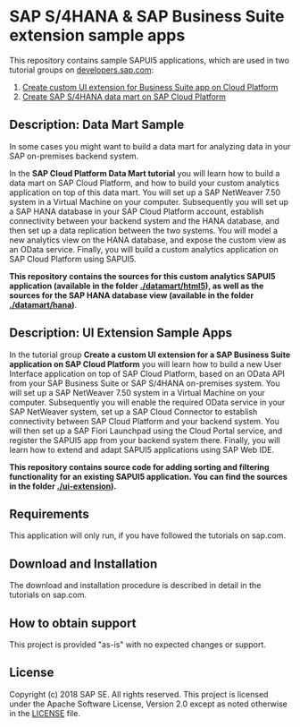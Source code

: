 # SAP S/4HANA & SAP Business Suite extension sample apps
This repository contains sample SAPUI5 applications, which are used in two tutorial groups on [developers.sap.com](https://developers.sap.com):

1.  [Create custom UI extension for Business Suite app on Cloud Platform](https://www.sap.com/developer/groups/cp-s4-ext-ui.html)
2.  [Create SAP S/4HANA data mart on SAP Cloud Platform](https://www.sap.com/developer/groups/cp-s4-ext-datamart.html)


## Description: Data Mart Sample
In some cases you might want to build a data mart for analyzing data in your SAP on-premises backend system.

In the **SAP Cloud Platform Data Mart tutorial** you will learn how to build a data mart on SAP Cloud Platform, and how to build your custom analytics application on top of this data mart. You will set up a SAP NetWeaver 7.50 system in a Virtual Machine on your computer. Subsequently you will set up a SAP HANA database in your SAP Cloud Platform account, establish connectivity between your backend system and the HANA database, and then set up a data replication between the two systems. You will model a new analytics view on the HANA database, and expose the custom view as an OData service. Finally, you will build a custom analytics application on SAP Cloud Platform using SAPUI5.

**This repository contains the sources for this custom analytics SAPUI5 application (available in the folder [./datamart/html5](./datamart/html5)), as well as the sources for the SAP HANA database view (available in the folder [./datamart/hana](./datamart/hana))**.

## Description: UI Extension Sample Apps

In the tutorial group **Create a custom UI extension for a SAP Business Suite application on SAP Cloud Platform** you will learn how to build a new User Interface application on top of SAP Cloud Platform, based on an OData API from your SAP Business Suite or SAP S/4HANA on-premises system. You will set up a SAP NetWeaver 7.50 system in a Virtual Machine on your computer. Subsequently you will enable the required OData service in your SAP NetWeaver system, set up a SAP Cloud Connector to establish connectivity between SAP Cloud Platform and your backend system. You will then set up a SAP Fiori Launchpad using the Cloud Portal service, and register the SAPUI5 app from your backend system there. Finally, you will learn how to extend and adapt SAPUI5 applications using SAP Web IDE.

**This repository contains source code for adding sorting and filtering functionality for an existing SAPUI5 application. You can find the sources in the folder [./ui-extension](./ui-extension)).**

## Requirements
This application will only run, if you have followed the tutorials on sap.com.

## Download and Installation
The download and installation procedure is described in detail in the tutorials on sap.com.

## How to obtain support
This project is provided "as-is" with no expected changes or support.

## License
Copyright (c) 2018 SAP SE. All rights reserved.
This project is licensed under the Apache Software License, Version 2.0 except as noted otherwise in the [LICENSE](/LICENSE.txt) file.
